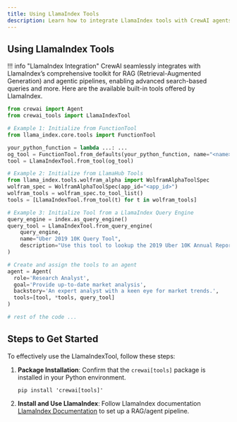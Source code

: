 ```yaml
---
title: Using LlamaIndex Tools
description: Learn how to integrate LlamaIndex tools with CrewAI agents to enhance search-based queries and more.
---
```


## Using LlamaIndex Tools

!!! info "LlamaIndex Integration"
    CrewAI seamlessly integrates with LlamaIndex’s comprehensive toolkit for RAG (Retrieval-Augmented Generation) and agentic pipelines, enabling advanced search-based queries and more. Here are the available built-in tools offered by LlamaIndex.

```python
from crewai import Agent
from crewai_tools import LlamaIndexTool

# Example 1: Initialize from FunctionTool
from llama_index.core.tools import FunctionTool

your_python_function = lambda ...: ...
og_tool = FunctionTool.from_defaults(your_python_function, name="<name>", description='<description>')
tool = LlamaIndexTool.from_tool(og_tool)

# Example 2: Initialize from LlamaHub Tools
from llama_index.tools.wolfram_alpha import WolframAlphaToolSpec
wolfram_spec = WolframAlphaToolSpec(app_id="<app_id>")
wolfram_tools = wolfram_spec.to_tool_list()
tools = [LlamaIndexTool.from_tool(t) for t in wolfram_tools]

# Example 3: Initialize Tool from a LlamaIndex Query Engine
query_engine = index.as_query_engine()
query_tool = LlamaIndexTool.from_query_engine(
    query_engine,
    name="Uber 2019 10K Query Tool",
    description="Use this tool to lookup the 2019 Uber 10K Annual Report"
)

# Create and assign the tools to an agent
agent = Agent(
  role='Research Analyst',
  goal='Provide up-to-date market analysis',
  backstory='An expert analyst with a keen eye for market trends.',
  tools=[tool, *tools, query_tool]
)

# rest of the code ...
```

## Steps to Get Started

To effectively use the LlamaIndexTool, follow these steps:

1. **Package Installation**: Confirm that the `crewai[tools]` package is installed in your Python environment.

    ```shell
    pip install 'crewai[tools]'
    ```

2. **Install and Use LlamaIndex**: Follow LlamaIndex documentation [LlamaIndex Documentation](https://docs.llamaindex.ai/) to set up a RAG/agent pipeline.